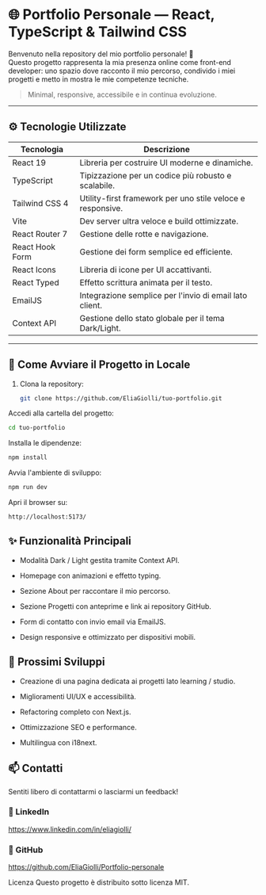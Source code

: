 # 🌐 Portfolio Personale — React, TypeScript & Tailwind CSS  

Benvenuto nella repository del mio portfolio personale! 🚀  
Questo progetto rappresenta la mia presenza online come front-end developer: uno spazio dove racconto il mio percorso, condivido i miei progetti e metto in mostra le mie competenze tecniche.

> Minimal, responsive, accessibile e in continua evoluzione.

---

## ⚙️ Tecnologie Utilizzate

| Tecnologia        | Descrizione                                        |
|-------------------|----------------------------------------------------|
| React 19          | Libreria per costruire UI moderne e dinamiche.     |
| TypeScript        | Tipizzazione per un codice più robusto e scalabile.|
| Tailwind CSS 4    | Utility-first framework per uno stile veloce e responsive.|
| Vite              | Dev server ultra veloce e build ottimizzate.       |
| React Router 7    | Gestione delle rotte e navigazione.               |
| React Hook Form   | Gestione dei form semplice ed efficiente.         |
| React Icons       | Libreria di icone per UI accattivanti.            |
| React Typed       | Effetto scrittura animata per il testo.           |
| EmailJS           | Integrazione semplice per l'invio di email lato client.|
| Context API       | Gestione dello stato globale per il tema Dark/Light.|

---

## 🚀 Come Avviare il Progetto in Locale

1. Clona la repository:
   ```bash
   git clone https://github.com/EliaGiolli/tuo-portfolio.git
   ```
Accedi alla cartella del progetto:

```bash
cd tuo-portfolio
```
Installa le dipendenze:

```bash
npm install
```
Avvia l'ambiente di sviluppo:

```bash
npm run dev
```
Apri il browser su:

```arduino
http://localhost:5173/
```
## ✨ Funzionalità Principali
- Modalità Dark / Light gestita tramite Context API.

- Homepage con animazioni e effetto typing.

- Sezione About per raccontare il mio percorso.

- Sezione Progetti con anteprime e link ai repository GitHub.

- Form di contatto con invio email via EmailJS.

- Design responsive e ottimizzato per dispositivi mobili.

## 📅 Prossimi Sviluppi
- Creazione di una pagina dedicata ai progetti lato learning / studio.

- Miglioramenti UI/UX e accessibilità.

- Refactoring completo con Next.js.

- Ottimizzazione SEO e performance.

- Multilingua con i18next.

## 📫 Contatti
Sentiti libero di contattarmi o lasciarmi un feedback!

### 💼 LinkedIn
https://www.linkedin.com/in/eliagiolli/
### 🐙 GitHub
https://github.com/EliaGiolli/Portfolio-personale

Licenza
Questo progetto è distribuito sotto licenza MIT.
